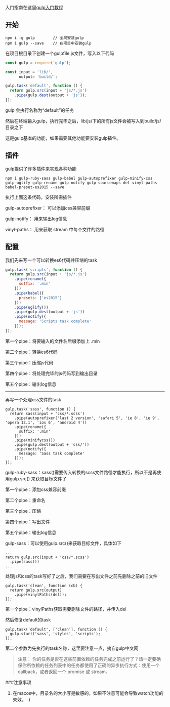 入门指南在这里[gulp入门教程](http://www.gulpjs.com.cn/docs/getting-started/)
## 开始
```
npm i -g gulp        // 全局安装gulp
npm i gulp --save    // 在项目中安装gulp
```
在项目根目录下创建一个gulpfile.js文件，写入以下代码
```javascript
const gulp = require('gulp');

const input = 'lib/',
      output= 'build/';

gulp.task('default', function () {
  return gulp.src(input + 'js/*.js')
    .pipe(gulp.dest(output + 'js'));
});
```
gulp 会执行名称为“default”的任务

然后在终端输入gulp，执行完毕之后，lib/js/下的所有js文件会被写入到build/js/目录之下

这是gulp基本的功能，如果需要其他功能要安装gulp插件。
## 插件
gulp提供了许多插件来实现各种功能
```
npm i gulp-ruby-sass gulp-babel gulp-autoprefixer gulp-minify-css gulp-uglify gulp-rename gulp-notify gulp-sourcemaps del vinyl-paths babel-preset-es2015 --save
```
执行上面这条代码，安装所需插件

gulp-autoprefixer： 可以添加css兼容前缀

gulp-notify： 用来输出log信息

vinyl-paths： 用来获取 stream 中每个文件的路径
## 配置
我们先来写一个可以转换es6代码并压缩的task
```javascript
gulp.task('scripts', function () {
  return gulp.src(input + 'js/*.js')
    .pipe(rename({
      suffix: '.min'
    }))
    .pipe(babel({
      presets: ['es2015']
    }))
    .pipe(uglify())
    .pipe(gulp.dest(output + 'js'))
    .pipe(notify({
      message: 'Scripts task complete'
    }));
});
```
第一个pipe：将要输入的文件名后缀添加上 .min

第二个pipe：转换es6代码

第三个pipe：压缩js代码

第四个pipe：将处理完毕的js代码写到输出目录

第五个pipe：输出log信息


------------


再写一个处理css文件的task
```
gulp.task('sass', function () {
  return sass(input + 'css/*.scss')
    .pipe(autoprefixer('last 2 version', 'safari 5', 'ie 8', 'ie 9', 'opera 12.1', 'ios 6', 'android 4'))
    .pipe(rename({
      suffix: '.min'
    }))
    .pipe(minifycss())
    .pipe(gulp.dest(output + 'css/'))
    .pipe(notify({
      message: 'Sass task complete'
    }));
});
```
gulp-ruby-sass：sass()需要传入转换的scss文件路径才能执行，所以不是再使用gulp.src() 来获取目标文件了

第一个pipe：添加css兼容前缀

第二个pipe：重命名

第三个pipe：压缩

第四个pipe：写出文件

第五个pipe：输出log信息

gulp-sass：可以使用gulp.src()来获取目标文件，具体如下
```
...
return gulp.src(input + 'css/*.scss')
  .pipe(sass())
...
```
处理js和css的task写好了之后，我们需要在写出文件之前先删除之前的旧文件
```
gulp.task('clean', function (cb) {
  return gulp.src(output)
    .pipe(vinylPaths(del));
});
```
第一个pipe：vinylPaths获取需要删除文件的路径，并传入del

然后修复default的task
```
gulp.task('default', ['clean'], function () {
  gulp.start('sass', 'styles', 'scripts');
});
```
第二个参数为先执行的task名称，这里要注意一点，摘自gulp中文网
>注意： 你的任务是否在这些前置依赖的任务完成之前运行了？请一定要确保你所依赖的任务列表中的任务都使用了正确的异步执行方式：使用一个 callback，或者返回一个 promise 或 stream。

###注意事项
1. 在macos中，目录名的大小写是敏感的，如果不注意可能会导致watch功能的失效。
:)